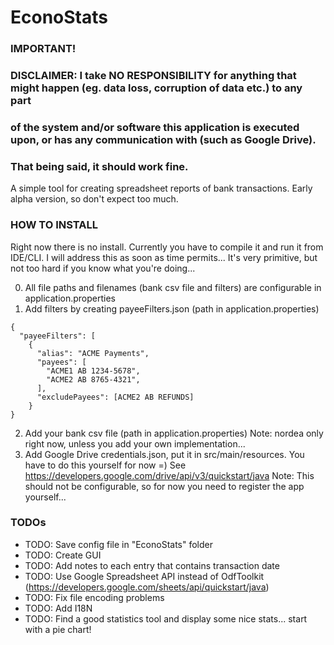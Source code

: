 # EconoStats

### IMPORTANT!
### DISCLAIMER: I take NO RESPONSIBILITY for anything that might happen (eg. data loss, corruption of data etc.) to any part 
### of the system and/or software this application is executed upon, or has any communication with (such as Google Drive).
### That being said, it should work fine.

A simple tool for creating spreadsheet reports of bank transactions.
Early alpha version, so don't expect too much.

### HOW TO INSTALL
Right now there is no install. 
Currently you have to compile it and run it from IDE/CLI.
I will address this as soon as time permits...
It's very primitive, but not too hard if you know what you're doing...

0. All file paths and filenames (bank csv file and filters) are configurable in application.properties 
1. Add filters by creating payeeFilters.json (path in application.properties)
```
{
  "payeeFilters": [
    {
      "alias": "ACME Payments",
      "payees": [
        "ACME1 AB 1234-5678",
        "ACME2 AB 8765-4321",
      ],
      "excludePayees": [ACME2 AB REFUNDS]
    }
}
```
2. Add your bank csv file (path in application.properties)
    Note: nordea only right now, unless you add your own implementation...
3. Add Google Drive credentials.json, put it in src/main/resources. You have to do this yourself for now =)
See https://developers.google.com/drive/api/v3/quickstart/java
    Note: This should not be configurable, so for now you need to register the app yourself...

### TODOs
* TODO: Save config file in "EconoStats" folder
* TODO: Create GUI
* TODO: Add notes to each entry that contains transaction date
* TODO: Use Google Spreadsheet API instead of OdfToolkit (https://developers.google.com/sheets/api/quickstart/java)
* TODO: Fix file encoding problems
* TODO: Add I18N
* TODO: Find a good statistics tool and display some nice stats... start with a pie chart!

